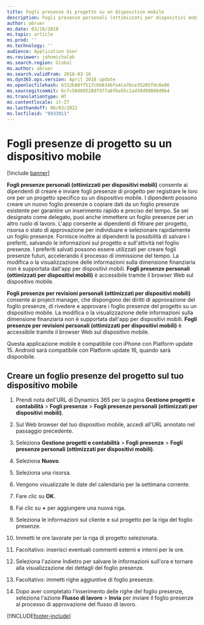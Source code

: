 ```yaml
---
title: Fogli presenze di progetto su un dispositivo mobile
description: Fogli presenze personali (ottimizzati per dispositivi mobili) consente ai dipendenti di creare e inviare fogli presenze di progetto per registrare le loro ore per un progetto specifico su un dispositivo mobile.
author: abruer
ms.date: 03/16/2018
ms.topic: article
ms.prod: ''
ms.technology: ''
audience: Application User
ms.reviewer: johnmichalak
ms.search.region: Global
ms.author: abruer
ms.search.validFrom: 2018-03-16
ms.dyn365.ops.version: April 2018 update
ms.openlocfilehash: 6332b80ff517c66834bfa4ca7bce35205fdc0a96
ms.sourcegitcommit: 6cfc50d89528df977a8f6a55c1ad39d99800d9b4
ms.translationtype: HT
ms.contentlocale: it-IT
ms.lasthandoff: 06/03/2022
ms.locfileid: "8933911"
---
```

# <a name="project-timesheets-on-a-mobile-device"></a>Fogli presenze di progetto su un dispositivo mobile

[!include [banner](../includes/banner.md)]

**Fogli presenze personali (ottimizzati per dispositivi mobili)** consente ai dipendenti di creare e inviare fogli presenze di progetto per registrare le loro ore per un progetto specifico su un dispositivo mobile. I dipendenti possono creare un nuovo foglio presenze o copiare dati da un foglio presenze esistente per garantire un inserimento rapido e preciso del tempo. Se sei designato come delegato, puoi anche immettere un foglio presenze per un altro ruolo di lavoro. L'app consente ai dipendenti di filtrare per progetto, risorsa o stato di approvazione per individuare e selezionare rapidamente un foglio presenze. Fornisce inoltre ai dipendenti la possibilità di salvare i preferiti, salvando le informazioni sul progetto e sull'attività nel foglio presenze. I preferiti salvati possono essere utilizzati per creare fogli presenze futuri, accelerando il processo di immissione del tempo. La modifica o la visualizzazione delle informazioni sulla dimensione finanziaria non è supportata dall'app per dispositivi mobili. **Fogli presenze personali (ottimizzati per dispositivi mobili)** è accessibile tramite il browser Web sul dispositivo mobile.

**Fogli presenze per revisioni personali (ottimizzati per dispositivi mobili)** consente ai project manager, che dispongono dei diritti di approvazione del foglio presenze, di rivedere e approvare i foglio presenze del progetto su un dispositivo mobile. La modifica o la visualizzazione delle informazioni sulla dimensione finanziaria non è supportata dall'app per dispositivi mobili. **Fogli presenze per revisioni personali (ottimizzati per dispositivi mobili)** è accessibile tramite il browser Web sul dispositivo mobile.

Questa applicazione mobile è compatibile con iPhone con Platform update 15.
Android sarà compatibile con Platform update 16, quando sarà disponibile.

## <a name="create-a-project-timesheet-on-your-mobile-device"></a>Creare un foglio presenze del progetto sul tuo dispositivo mobile

1.  Prendi nota dell'URL di Dynamics 365 per la pagina **Gestione progetti e contabilità** \> **Fogli presenze** \> **Fogli presenze personali (ottimizzati per dispositivi mobili)**.

2.  Sul Web browser del tuo dispositivo mobile, accedi all'URL annotato nel passaggio precedente.
 
3.  Seleziona **Gestione progetti e contabilità** \> **Fogli presenze** \> **Fogli presenze personali (ottimizzati per dispositivi mobili)**.

4.  Seleziona **Nuovo**.

5.  Seleziona una risorsa.

6.  Vengono visualizzate le date del calendario per la settimana corrente.

7.  Fare clic su **OK**.

8.  Fai clic su **+** per aggiungere una nuova riga.

9.  Seleziona le informazioni sul cliente e sul progetto per la riga del foglio presenze.

10. Immetti le ore lavorate per la riga di progetto selezionata.

11. Facoltativo: inserisci eventuali commenti esterni e interni per le ore.

12. Seleziona l'azione Indietro per salvare le informazioni sull'ora e tornare alla visualizzazione dei dettagli del foglio presenze.

13. Facoltativo: immetti righe aggiuntive di foglio presenze.

14. Dopo aver completato l'inserimento delle righe del foglio presenze, seleziona l'azione **Flusso di lavoro** \> **Invia** per inviare il foglio presenze al processo di approvazione del flusso di lavoro.


[!INCLUDE[footer-include](../includes/footer-banner.md)]
